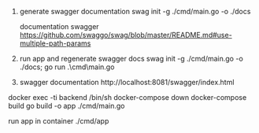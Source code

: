 1. generate swagger documentation
   swag init -g ./cmd/main.go -o ./docs

   documentation swagger
   https://github.com/swaggo/swag/blob/master/README.md#use-multiple-path-params

2. run app and regenerate swagger docs
   swag init -g ./cmd/main.go -o ./docs; go run .\cmd\main.go

3. swagger documentation
   http://localhost:8081/swagger/index.html

docker exec -ti backend /bin/sh
docker-compose down
docker-compose build
go build -o app ./cmd/main.go

run app in container
./cmd/app

